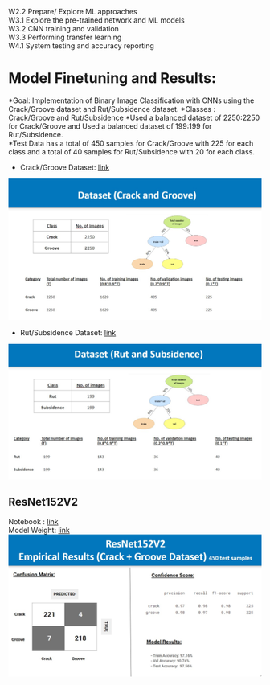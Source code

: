 W2.2 Prepare/ Explore ML approaches  
W3.1 Explore the pre-trained network and ML models  
W3.2 CNN training and validation  
W3.3 Performing transfer learning  
W4.1 System testing and accuracy reporting  


# Model Finetuning and Results:

*Goal:  Implementation of Binary Image Classification with CNNs using the Crack/Groove dataset and Rut/Subsidence dataset. 
*Classes :  Crack/Groove and Rut/Subsidence 
*Used a balanced dataset of 2250:2250 for Crack/Groove and Used a balanced dataset of 199:199 for Rut/Subsidence.  
*Test Data has a total of 450 samples for Crack/Groove with 225 for each class and a total of 40 samples for Rut/Subsidence with 20 for each class.

* Crack/Groove Dataset: [link](https://drive.google.com/drive/folders/1pY0Yaevl3AL0s_g8QVT5Vj7DFo6Fl4qq)
<img src = https://github.com/OmdenaAI/uae-chapter-road-inspection/blob/main/src/tasks/task-2-ml-modeling/Assets/Dataset(Cracks%20%2BGroove).jpg>

* Rut/Subsidence Dataset: [link](https://drive.google.com/drive/folders/1NYd1OtEC2FSRMoY6QbrVQ7bP6JaQmBcf)
<img src = https://github.com/OmdenaAI/uae-chapter-road-inspection/blob/main/src/tasks/task-2-ml-modeling/Assets/Dataset(Rut%2BSubsidence).jpg>

## ResNet152V2
Notebook : [link](https://github.com/OmdenaAI/uae-chapter-road-inspection/blob/main/src/tasks/task-2-ml-modeling/crack_groove.ipynb)  
Model Weight: [link](https://https://drive.google.com/drive/folders/136XhbrlrGz42r7j_AX_7kGoTJl4j6kvj)
<img src = https://github.com/OmdenaAI/uae-chapter-road-inspection/blob/main/src/tasks/task-2-ml-modeling/Assets/ResNet152V2(Crack%2BGroove%20Dataset).jpg>



